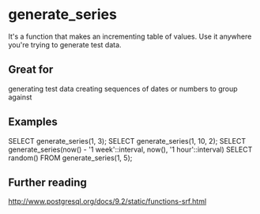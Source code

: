 # generate_series

It's a function that makes an incrementing table of values. Use it anywhere you're trying to generate test data.

## Great for

generating test data
creating sequences of dates or numbers to group against

## Examples

SELECT generate_series(1, 3);
SELECT generate_series(1, 10, 2);
SELECT generate_series(now() - '1 week'::interval, now(), '1 hour'::interval)
SELECT random() FROM generate_series(1, 5);

## Further reading
http://www.postgresql.org/docs/9.2/static/functions-srf.html

